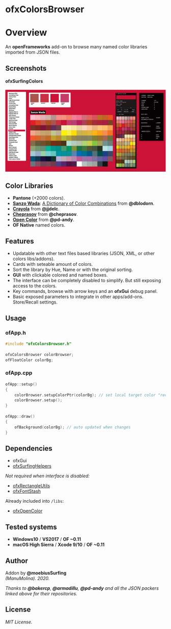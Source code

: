 ofxColorsBrowser
=============================

# Overview
An **openFrameworks** add-on to browse many named color libraries imported from JSON files.  

## Screenshots

#### ofxSurfingColors
![image](/readme_images/Capture.PNG?raw=true "image")

## Color Libraries
  * **Pantone** (+2000 colors).
  * [**Sanzo Wada**](https://github.com/dblodorn/sanzo-wada): [A Dictionary of Color Combinations](https://sanzo-wada.dmbk.io/) from **@dblodorn**.
  * [**Crayola**](https://gist.github.com/jjdelc/1868136) from **@jjdelc**.
  * [**Cheprasov**](https://github.com/cheprasov/json-colors) from **@cheprasov**.
  * [**Open Color**](https://github.com/pd-andy/ofxOpenColor) from **@pd-andy**.
  * **OF Native** named colors.

## Features
* Updatable with other text files based libraries (JSON, XML, or other colors libs/addons).
* Cards with seteable amount of colors.
* Sort the library by Hue, Name or with the original sorting.
* **GUI** with clickable colored and named boxes. 
* The interface can be completely disabled to simplify. But still exposing access to the colors.
* Key commands, browse with arrow keys and an **ofxGui** debug panel.
* Basic exposed parameters to integrate in other apps/add-ons. Store/Recall settings.

## Usage
 
### ofApp.h
```.cpp
#include "ofxColorsBrowser.h"

ofxColorsBrowser colorBrowser;
ofFloatColor colorBg;
```

### ofApp.cpp
```.cpp
ofApp::setup()
{
	colorBrowser.setupColorPtr(colorBg); // set local target color "receiver"
	colorBrowser.setup();
}

ofApp::draw()
{
 	ofBackground(colorBg); // auto updated when changes
}
```

## Dependencies
- ofxGui
- [ofxSurfingHelpers](https://github.com/moebiussurfing/ofxSurfingHelpers)  

*Not required when interface is disabled:*  
- [ofxRectangleUtils](https://github.com/bakercp/ofxRectangleUtils) 
- [ofxFontStash](https://github.com/armadillu/ofxFontStash)  

Already included into ```/libs```:  
- [ofxOpenColor](https://github.com/pd-andy/ofxOpenColor)  
 
## Tested systems
- **Windows10** / **VS2017** / **OF ~0.11**
- **macOS High Sierra** / **Xcode 9/10** / **OF ~0.11**

## Author
Addon by **@moebiusSurfing**  
*(ManuMolina). 2020.*  

_Thanks to **@bakercp**, **@armadillu**, **@pd-andy** and all the JSON packers linked above for their repositories._  

## License
*MIT License.*
